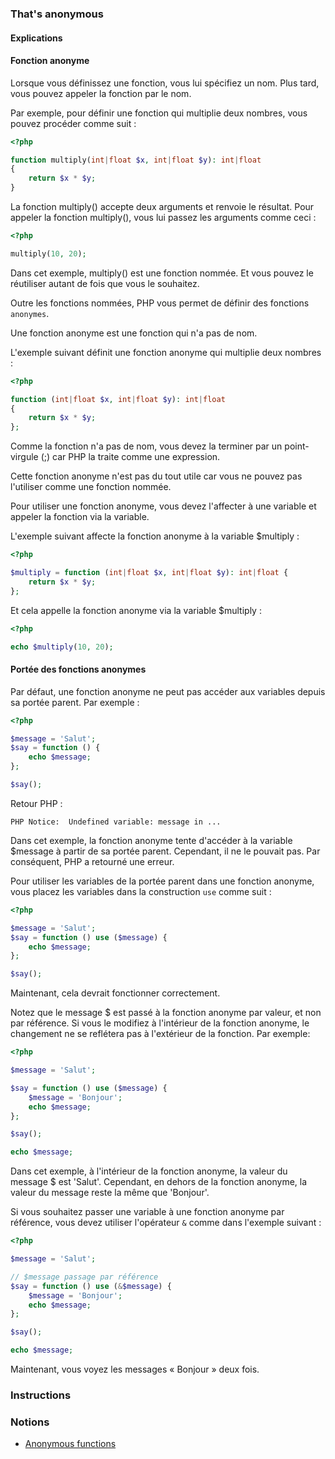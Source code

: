 ### That's anonymous

#### Explications

#### Fonction anonyme

Lorsque vous définissez une fonction, vous lui spécifiez un nom. Plus tard, vous pouvez appeler la fonction par le nom.

Par exemple, pour définir une fonction qui multiplie deux nombres, vous pouvez procéder comme suit :

```php
<?php

function multiply(int|float $x, int|float $y): int|float
{
    return $x * $y;
}
```

La fonction multiply() accepte deux arguments et renvoie le résultat. Pour appeler la fonction multiply(), vous lui passez les arguments comme ceci :

```php
<?php

multiply(10, 20);
```

Dans cet exemple, multiply() est une fonction nommée. Et vous pouvez le réutiliser autant de fois que vous le souhaitez.

Outre les fonctions nommées, PHP vous permet de définir des fonctions `anonymes`.

Une fonction anonyme est une fonction qui n'a pas de nom.

L'exemple suivant définit une fonction anonyme qui multiplie deux nombres :

```php
<?php

function (int|float $x, int|float $y): int|float 
{
    return $x * $y;
};
```

Comme la fonction n'a pas de nom, vous devez la terminer par un point-virgule (;) car PHP la traite comme une expression.

Cette fonction anonyme n'est pas du tout utile car vous ne pouvez pas l'utiliser comme une fonction nommée.

Pour utiliser une fonction anonyme, vous devez l'affecter à une variable et appeler la fonction via la variable.

L'exemple suivant affecte la fonction anonyme à la variable $multiply :

```php
<?php

$multiply = function (int|float $x, int|float $y): int|float {
    return $x * $y;
};
```

Et cela appelle la fonction anonyme via la variable $multiply :

```php
<?php

echo $multiply(10, 20);
```

#### Portée des fonctions anonymes

Par défaut, une fonction anonyme ne peut pas accéder aux variables depuis sa portée parent. Par exemple :

```php
<?php

$message = 'Salut';
$say = function () {
    echo $message;
};

$say();
```

Retour PHP : 

```
PHP Notice:  Undefined variable: message in ...
```

Dans cet exemple, la fonction anonyme tente d'accéder à la variable $message à partir de sa portée parent. Cependant, il ne le pouvait pas. Par conséquent, PHP a retourné une erreur.

Pour utiliser les variables de la portée parent dans une fonction anonyme, vous placez les variables dans la construction `use` comme suit :

```php
<?php

$message = 'Salut';
$say = function () use ($message) {
    echo $message;
};

$say();
```

Maintenant, cela devrait fonctionner correctement.

Notez que le message $ est passé à la fonction anonyme par valeur, et non par référence. Si vous le modifiez à l'intérieur de la fonction anonyme, le changement ne se reflétera pas à l'extérieur de la fonction. Par exemple:

```php
<?php

$message = 'Salut';

$say = function () use ($message) {
    $message = 'Bonjour';
    echo $message;
};

$say();

echo $message;
```

Dans cet exemple, à l'intérieur de la fonction anonyme, la valeur du message $ est 'Salut'. Cependant, en dehors de la fonction anonyme, la valeur du message reste la même que 'Bonjour'.

Si vous souhaitez passer une variable à une fonction anonyme par référence, vous devez utiliser l'opérateur `&` comme dans l'exemple suivant :

```php
<?php

$message = 'Salut';

// $message passage par référence
$say = function () use (&$message) {
    $message = 'Bonjour';
    echo $message;
};

$say();

echo $message;
```

Maintenant, vous voyez les messages « Bonjour » deux fois.

### Instructions



### Notions

- [Anonymous functions](https://www.php.net/manual/fr/functions.anonymous.php)
